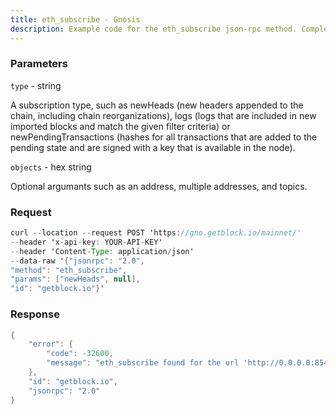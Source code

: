 ```yaml
---
title: eth_subscribe - Gnosis
description: Example code for the eth_subscribe json-rpc method. Сomplete guide on how to use eth_subscribe json-rpc in GetBlock.io Web3 documentation.
---
```


### Parameters


`type` - string

A subscription type, such as newHeads (new headers appended to the
chain, including chain reorganizations), logs (logs that are included in
new imported blocks and match the given filter criteria) or
newPendingTransactions (hashes for all transactions that are added to
the pending state and are signed with a key that is available in the
node).

`objects` - hex string

Optional argumants such as an address, multiple addresses, and topics.

### Request

``` java
curl --location --request POST 'https://gno.getblock.io/mainnet/' 
--header 'x-api-key: YOUR-API-KEY' 
--header 'Content-Type: application/json' 
--data-raw '{"jsonrpc": "2.0",
"method": "eth_subscribe",
"params": ["newHeads", null],
"id": "getblock.io"}'
```

###  Response

``` java
{
    "error": {
        "code": -32600,
        "message": "eth_subscribe found for the url 'http://0.0.0.0:8545' but is disabled for Https"
    },
    "id": "getblock.io",
    "jsonrpc": "2.0"
}
```

